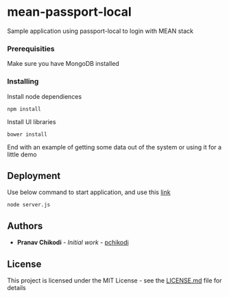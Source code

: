 # mean-passport-local

Sample application using passport-local to login with MEAN stack

### Prerequisities

Make sure you have MongoDB installed

### Installing

Install node dependiences

```
npm install
```
Install UI libraries 

```
bower install
```

End with an example of getting some data out of the system or using it for a little demo

## Deployment

Use below command to start application, and use this [link](http://localhost:3000) 

```
node server.js
```

## Authors

* **Pranav Chikodi** - *Initial work* - [pchikodi](https://github.com/pchikodi)

## License

This project is licensed under the MIT License - see the [LICENSE.md](LICENSE.md) file for details


